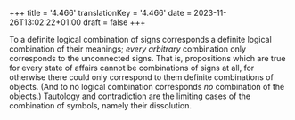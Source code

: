 +++
title = '4.466'
translationKey = '4.466'
date = 2023-11-26T13:02:22+01:00
draft = false
+++

To a definite logical combination of signs corresponds a definite logical combination of their meanings; <em>every arbitrary</em> combination only corresponds to the unconnected signs.
That is, propositions which are true for every state of affairs cannot be combinations of signs at all, for otherwise there could only correspond to them definite combinations of objects.
(And to no logical combination corresponds <em>no</em> combination of the objects.)
Tautology and contradiction are the limiting cases of the combination of symbols, namely their dissolution.
